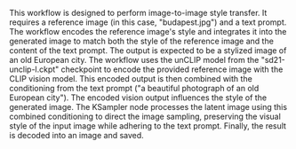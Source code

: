 This workflow is designed to perform image-to-image style transfer. It requires a reference image (in this case, \"budapest.jpg\") and a text prompt. The workflow encodes the reference image's style and integrates it into the generated image to match both the style of the reference image and the content of the text prompt. The output is expected to be a stylized image of an old European city. The workflow uses the unCLIP model from the \"sd21-unclip-l.ckpt\" checkpoint to encode the provided reference image with the CLIP vision model. This encoded output is then combined with the conditioning from the text prompt (\"a beautiful photograph of an old European city\"). The encoded vision output influences the style of the generated image. The KSampler node processes the latent image using this combined conditioning to direct the image sampling, preserving the visual style of the input image while adhering to the text prompt. Finally, the result is decoded into an image and saved.